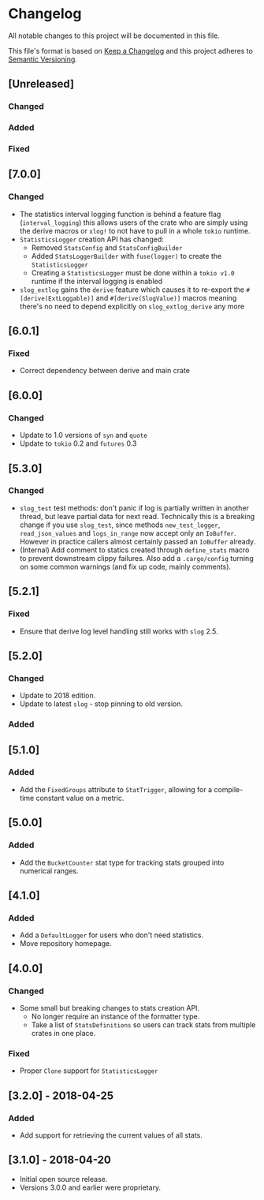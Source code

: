 # Changelog

All notable changes to this project will be documented in this file.

This file's format is based on [Keep a Changelog](http://keepachangelog.com/)
and this project adheres to [Semantic Versioning](http://semver.org/).

## [Unreleased]

### Changed

### Added

### Fixed

## [7.0.0]

### Changed

- The statistics interval logging function is behind a feature flag (`interval_logging`) this allows users of the crate who are simply using the derive macros or `xlog!` to not have to pull in a whole `tokio` runtime.
- `StatisticsLogger` creation API has changed:
    - Removed `StatsConfig` and `StatsConfigBuilder`
    - Added `StatsLoggerBuilder` with `fuse(logger)` to create the `StatisticsLogger`
    - Creating a `StatisticsLogger` must be done within a `tokio v1.0` runtime if the interval logging is enabled
- `slog_extlog` gains the `derive` feature which causes it to re-export the `#[derive(ExtLoggable)]` and `#[derive(SlogValue)]` macros meaning there's no need to depend explicitly on `slog_extlog_derive` any more

## [6.0.1]

### Fixed

- Correct dependency between derive and main crate

## [6.0.0]

### Changed

- Update to 1.0 versions of `syn` and `quote`
- Update to `tokio` 0.2 and `futures` 0.3

## [5.3.0]

### Changed

- `slog_test` test methods: don't panic if log is partially written in another thread, but leave partial data for next read.
  Technically this is a breaking change if you use `slog_test`, since
  methods `new_test_logger`, `read_json_values` and `logs_in_range` now accept
  only an `IoBuffer`. However in practice callers almost certainly passed an
  `IoBuffer` already.
- (Internal) Add comment to statics created through `define_stats` macro to prevent downstream clippy failures. Also add a `.cargo/config` turning on some common warnings (and fix up code, mainly comments).

## [5.2.1]

### Fixed

- Ensure that derive log level handling still works with `slog` 2.5.

## [5.2.0]

### Changed

- Update to 2018 edition.
- Update to latest `slog` - stop pinning to old version.

### Added

## [5.1.0]

### Added

- Add the `FixedGroups` attribute to `StatTrigger`, allowing for a compile-time constant value on
a metric.

## [5.0.0]

### Added

- Add the `BucketCounter` stat type for tracking stats grouped into numerical ranges.

## [4.1.0]

### Added

- Add a `DefaultLogger` for users who don't need statistics.
- Move repository homepage.

## [4.0.0]

### Changed

 - Some small but breaking changes to stats creation API.
   - No longer require an instance of the formatter type.
   - Take a list of `StatsDefinitions` so users can track stats from multiple crates in one place.

### Fixed
- Proper `Clone` support for `StatisticsLogger`

## [3.2.0] - 2018-04-25

### Added
- Add support for retrieving the current values of all stats.

## [3.1.0] - 2018-04-20

- Initial open source release.
- Versions 3.0.0 and earlier were proprietary.
